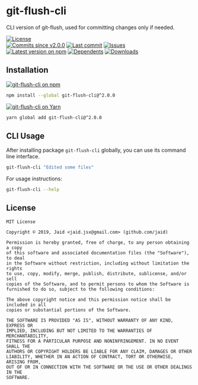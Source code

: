 # git-flush-cli


CLI version of git-flush, used for committing changes only if needed.

<a href="https://raw.githubusercontent.com/Jaid/git-flush-cli/master/license.txt"><img src="https://img.shields.io/github/license/Jaid/git-flush-cli?style=flat-square&color=success" alt="License"/></a>  
<a href="https://github.com/Jaid/git-flush-cli/commits"><img src="https://img.shields.io/github/commits-since/Jaid/git-flush-cli/v2.0.0?style=flat-square&logo=github&color=success" alt="Commits since v2.0.0"/></a> <a href="https://github.com/Jaid/git-flush-cli/commits"><img src="https://img.shields.io/github/last-commit/Jaid/git-flush-cli?style=flat-square&logo=github&color=red" alt="Last commit"/></a> <a href="https://github.com/Jaid/git-flush-cli/issues"><img src="https://img.shields.io/github/issues/Jaid/git-flush-cli?style=flat-square&logo=github&color=red" alt="Issues"/></a>  
<a href="https://npmjs.com/package/git-flush-cli"><img src="https://img.shields.io/npm/v/git-flush-cli?style=flat-square&logo=npm&label=latest%20version&color=success" alt="Latest version on npm"/></a> <a href="https://github.com/Jaid/git-flush-cli/network/dependents"><img src="https://img.shields.io/librariesio/dependents/npm/git-flush-cli?style=flat-square&logo=npm&color=red" alt="Dependents"/></a> <a href="https://npmjs.com/package/git-flush-cli"><img src="https://img.shields.io/npm/dm/git-flush-cli?style=flat-square&logo=npm&color=red" alt="Downloads"/></a>









## Installation
<a href="https://npmjs.com/package/git-flush-cli"><img src="https://img.shields.io/badge/npm-git--flush--cli-C23039?style=flat-square&logo=npm" alt="git-flush-cli on npm"/></a>
```bash
npm install --global git-flush-cli@^2.0.0
```
<a href="https://yarnpkg.com/package/git-flush-cli"><img src="https://img.shields.io/badge/Yarn-git--flush--cli-2F8CB7?style=flat-square&logo=yarn&logoColor=white" alt="git-flush-cli on Yarn"/></a>
```bash
yarn global add git-flush-cli@^2.0.0
```




## CLI Usage
After installing package `git-flush-cli` globally, you can use its command line interface.
```bash
git-flush-cli "Edited some files"
```
For usage instructions:
```bash
git-flush-cli --help
```





## License
```text
MIT License

Copyright © 2019, Jaid <jaid.jsx@gmail.com> (github.com/jaid)

Permission is hereby granted, free of charge, to any person obtaining a copy
of this software and associated documentation files (the "Software"), to deal
in the Software without restriction, including without limitation the rights
to use, copy, modify, merge, publish, distribute, sublicense, and/or sell
copies of the Software, and to permit persons to whom the Software is
furnished to do so, subject to the following conditions:

The above copyright notice and this permission notice shall be included in all
copies or substantial portions of the Software.

THE SOFTWARE IS PROVIDED "AS IS", WITHOUT WARRANTY OF ANY KIND, EXPRESS OR
IMPLIED, INCLUDING BUT NOT LIMITED TO THE WARRANTIES OF MERCHANTABILITY,
FITNESS FOR A PARTICULAR PURPOSE AND NONINFRINGEMENT. IN NO EVENT SHALL THE
AUTHORS OR COPYRIGHT HOLDERS BE LIABLE FOR ANY CLAIM, DAMAGES OR OTHER
LIABILITY, WHETHER IN AN ACTION OF CONTRACT, TORT OR OTHERWISE, ARISING FROM,
OUT OF OR IN CONNECTION WITH THE SOFTWARE OR THE USE OR OTHER DEALINGS IN THE
SOFTWARE.
```
